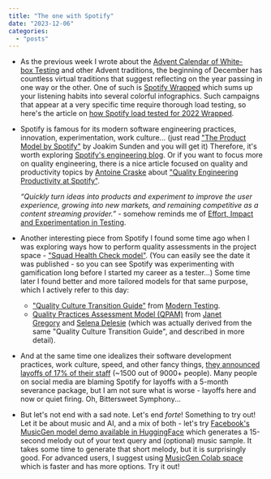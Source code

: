 ```yaml
---
title: "The one with Spotify"
date: "2023-12-06"
categories: 
  - "posts"
---
```


- As the previous week I wrote about the [Advent Calendar of White-box Testing](/advent-calendar-of-white-box-testing/) and other Advent traditions, the beginning of December has countless virtual traditions that suggest reflecting on the year passing in one way or the other. One of such is [Spotify Wrapped](https://newsroom.spotify.com/2023-wrapped/) which sums up your listening habits into several colorful infographics. Such campaigns that appear at a very specific time require thorough load testing, so here's the article on [how Spotify load tested for 2022 Wrapped](https://engineering.atspotify.com/2023/03/load-testing-for-2022-wrapped/).

- Spotify is famous for its modern software engineering practices, innovation, experimentation, work culture... (just read ["The Product Model by Spotify"](https://joakimsunden.com/the-product-model-at-spotify/) by Joakim Sunden and you will get it) Therefore, it's worth exploring [Spotify's engineering blog](https://engineering.atspotify.com/). Or if you want to focus more on quality engineering, there is a nice article focused on quality and productivity topics by [Antoine Craske](https://www.linkedin.com/in/acraske/) about ["Quality Engineering Productivity at Spotify"](https://qeunit.com/blog/quality-engineering-productivity-at-spotify/).  
      
    _“Quickly turn ideas into products and experiment to improve the user experience, growing into new markets, and remaining competitive as a content streaming provider.”_ - somehow reminds me of [Effort, Impact and Experimentation in Testing](/effort-impact-and-experimentation-in-testing/).

- Another interesting piece from Spotify I found some time ago when I was exploring ways how to perform quality assessments in the project space - ["Squad Health Check model"](https://engineering.atspotify.com/2014/09/squad-health-check-model/). (You can easily see the date it was published - so you can see Spotify was experimenting with gamification long before I started my career as a tester...) Some time later I found better and more tailored models for that same purpose, which I actively refer to this day:
    - ["Quality Culture Transition Guide"](https://docs.google.com/spreadsheets/d/1kan20hYsdbvk7HW4si-X6Ve1fLtCeTI2H_PjiniKsxY/edit#gid=1639699416) from [Modern Testing](https://github.com/moderntesting/resources).
    - [Quality Practices Assessment Model (QPAM)](https://leanpub.com/qualityassessmentpracticesmodelqpam) from [Janet Gregory](https://www.linkedin.com/in/janetgregory/) and [Selena Delesie](https://www.linkedin.com/in/selenadelesie/) (which was actually derived from the same "Quality Culture Transition Guide", and described in more detail).

- And at the same time one idealizes their software development practices, work culture, speed, and other fancy things, [they announced layoffs of 17% of their staff](https://edition.cnn.com/2023/12/04/tech/spotify-layoffs-third-round) (~1500 out of 9000+ people). Many people on social media are blaming Spotify for layoffs with a 5-month severance package, but I am not sure what is worse - layoffs here and now or quiet firing. Oh, Bittersweet Symphony...

- But let's not end with a sad note. Let's end _forte_! Something to try out! Let it be about music and AI, and a mix of both - let's try [Facebook's MusicGen model demo available in HuggingFace](https://huggingface.co/spaces/facebook/MusicGen) which generates a 15-second melody out of your text query and (optional) music sample. It takes some time to generate that short melody, but it is surprisingly good. For advanced users, I suggest using [MusicGen Colab space](https://ai.honu.io/red/musicgen-colab) which is faster and has more options. Try it out!
